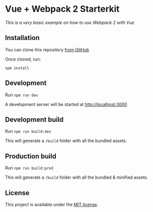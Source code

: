 # Vue + Webpack 2 Starterkit

*This is a very basic example on how to use Webpack 2 with Vue*

## Installation

You can clone this repository [from GitHub](https://github.com/woutrbe/webpack-angular2-starterkit)

Once cloned, run:

`npm install`

## Development

Run `npm run dev`

A development server will be started at [http://localhost:3000](http://localhost:3000)

## Development build

Run `npm run build:dev`

This will generate a `/build` folder with all the bundled assets.

## Production build

Run `npm run build:prod`

This will generate a `/build` folder with all the bundled & minified assets.

## License

This project is available under the [MIT license](http://opensource.org/licenses/MIT).
